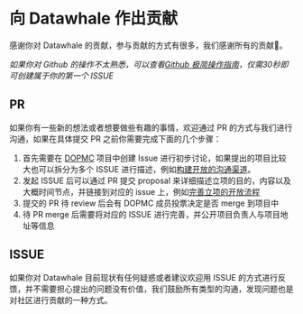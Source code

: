 # 向 Datawhale 作出贡献
感谢你对 Datawhale 的贡献，参与贡献的方式有很多，我们感谢所有的贡献💖。

*如果你对 Github 的操作不太熟悉，可以查看[Github 极简操作指南](./GITHUB.md)，仅需30秒即可创建属于你的第一个 ISSUE*

## PR
如果你有一些新的想法或者想要做些有趣的事情，欢迎通过 PR 的方式与我们进行沟通，如果在具体提交 PR 之前你需要完成下面的几个步骤：

1. 首先需要在 [DOPMC](https://github.com/datawhalechina/DOPMC) 项目中创建 Issue 进行初步讨论，如果提出的项目比较大也可以拆分为多个 ISSUE 进行描述，例如[构建开放的沟通渠道](https://github.com/datawhalechina/DOPMC/issues/1)。
2. 发起 ISSUE 后可以通过 PR 提交 proposal 来详细描述立项的目的，内容以及大概时间节点，并链接到对应的 issue 上，例如[完善立项的开放流程](https://github.com/datawhalechina/DOPMC/pull/3)
3. 提交的 PR 待 review 后会有 DOPMC 成员投票决定是否 merge 到项目中
4. 待 PR merge 后需要将对应的 ISSUE 进行完善，并公开项目负责人与项目地址等信息

## ISSUE
如果你对 Datawhale 目前现状有任何疑惑或者建议欢迎用 ISSUE 的方式进行反馈，并不需要担心提出的问题没有价值，我们鼓励所有类型的沟通，发现问题也是对社区进行贡献的一种方式。